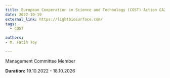```yaml
---
title: European Cooperation in Science and Technology (COST) Action CA21159 - Understanding interaction light - biological surfaces | Possibility for new electronic materials and devices (PhoBioS)
date: 2022-10-19
external_link: https://lightbiosurface.com/
tags:
  - COST

authors:
- M. Fatih Toy

---
```

Management Committee Member

**Duration:** 19.10.2022 - 18.10.2026
